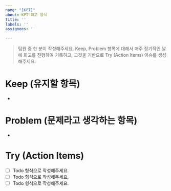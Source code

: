 ```yaml
---
name: "[KPT]"
about: KPT 회고 양식
title: ''
labels: ''
assignees: ''

---
```


>팀원 중 한 분이 작성해주세요.
Keep, Problem 항목에 대해서 매주 정기적인 날에 회고를 진행하여 기록하고, 그것을 기반으로 Try (Action Items) 이슈를 생성해주세요.

# Keep (유지할 항목)
- 
# Problem (문제라고 생각하는 항목)
- 
# Try (Action Items)
- [ ] Todo 형식으로 작성해주세요.
- [ ] Todo 형식으로 작성해주세요.
- [ ] Todo 형식으로 작성해주세요.
